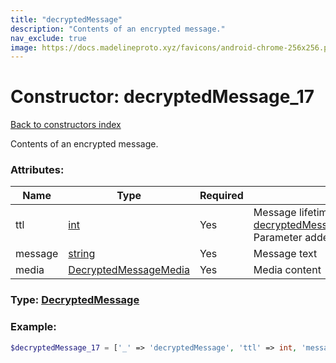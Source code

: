 ```yaml
---
title: "decryptedMessage"
description: "Contents of an encrypted message."
nav_exclude: true
image: https://docs.madelineproto.xyz/favicons/android-chrome-256x256.png
---
```

# Constructor: decryptedMessage\_17  
[Back to constructors index](index.md)



Contents of an encrypted message.

### Attributes:

| Name     |    Type       | Required | Description |
|----------|---------------|----------|-------------|
|ttl|[int](../types/int.md) | Yes|Message lifetime. Has higher priority than [decryptedMessageActionSetMessageTTL](../constructors/decryptedMessageActionSetMessageTTL.md).<br>Parameter added in [Layer 17](https://core.telegram.org/api/layers#layer-17).|
|message|[string](../types/string.md) | Yes|Message text|
|media|[DecryptedMessageMedia](../types/DecryptedMessageMedia.md) | Yes|Media content|



### Type: [DecryptedMessage](../types/DecryptedMessage.md)


### Example:

```php
$decryptedMessage_17 = ['_' => 'decryptedMessage', 'ttl' => int, 'message' => 'string', 'media' => DecryptedMessageMedia];
```  
